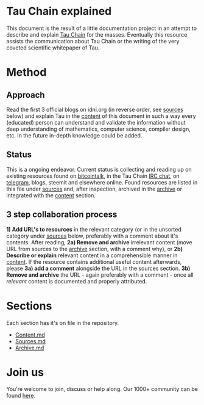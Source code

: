 # Tau Chain explained
This document is the result of a little documentation project in an attempt to describe and explain [Tau Chain](https://github.com/IDNI/) for the masses. Eventually this resource assists the communication about Tau Chain or the writing of the very coveted scientific whitepaper of Tau.
# Method
## Approach
Read the first 3 official blogs on idni.org (in reverse order, see [sources](Sources.md) below) and explain Tau in the [content](Content.md) of this document in such a way every (educated) person can understand and validate the information without deep understanding of mathematics, computer science, compiler design, etc. In the future in-depth knowledge could be added.
## Status
This is a ongoing endeavor. Current status is collecting and reading up on existing resources found on [bitcointalk](https://bitcointalk.org/index.php?topic=950309.0), in the Tau Chain [IRC chat](https://webchat.freenode.net/?channels=##idni), on [telegram](https://t.me/tauchain), blogs, steemit and elsewhere online. Found resources are listed in this file under [sources](Sources.md) and, after inspection, archived in the [archive](Archive.md) or integrated with the [content](Content.md) section.
## 3 step collaboration process
**1) Add URL's to resources** in the relevant category (or in the unsorted category under [sources](Sources.md) below, preferably with a comment about it's contents. After reading, **2a) Remove and archive** irrelevant content (move URL from sources to the [archive](Archive.md) section, with a comment why), or **2b) Describe or explain** relevant content in a comprehensible manner in [content](Content.md). If the resource contains additional useful content afterwards, please **3a) add a comment** alongside the URL in the sources section. **3b) Remove and archive** the URL - again preferably with a comment - once all *relevant* content is documented and properly attributed.
# Sections
Each section has it's on file in the repository.
* [Content.md](Content.md)
* [Sources.md](Sources.md)
* [Archive.md](Archive.md)
# Join us
You're welcome to join, discuss or help along. Our 1000+ community can be found [here](https://t.me/tauchain).
